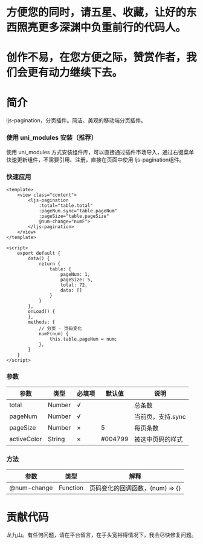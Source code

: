 # 方便您的同时，请五星、收藏，让好的东西照亮更多深渊中负重前行的代码人。
# 创作不易，在您方便之际，赞赏作者，我们会更有动力继续下去。

# 简介
ljs-pagination，分页插件。简洁、美观的移动端分页插件。

### 使用 uni_modules 安装（推荐）
使用 uni_modules 方式安装组件库，可以直接通过插件市场导入，通过右键菜单快速更新组件，不需要引用、注册，直接在页面中使用 ljs-pagination组件。

### 快速应用
```
<template>
	<view class="content">
		<ljs-pagination
			:total="table.total"
			:pageNum.sync="table.pageNum"
			:pageSize="table.pageSize"
			@num-change="numF">
		</ljs-pagination>
	</view>
</template>

<script>
	export default {
		data() {
			return {
				table: {
					pageNum: 1,
					pageSize: 5,
					total: 72,
					data: []
				}
			}
		},
		onLoad() {
		},
		methods: {
			// 分页 - 页码变化
			numF(num) {
				this.table.pageNum = num;
			},
		}
	}
</script>
```
### 参数

 参数  | 类型| 必填项 | 默认值 | 说明
 ---- | ----- | ------ | ------  | ------ 
 total | Number | √ |  | 总条数
 pageNum | Number | √ |  | 当前页，支持.sync
 pageSize | Number | × |  5 | 每页条数
activeColor | String | × |  #004799 | 被选中页码的样式

### 方法

 参数  | 类型| 解释
 ---- | ----- | ------ 
 @num-change| Function | 页码变化的回调函数，(num) => {}

# 贡献代码
龙九山。有任何问题，请在平台留言，在手头宽裕得情况下，我会尽快修复问题。